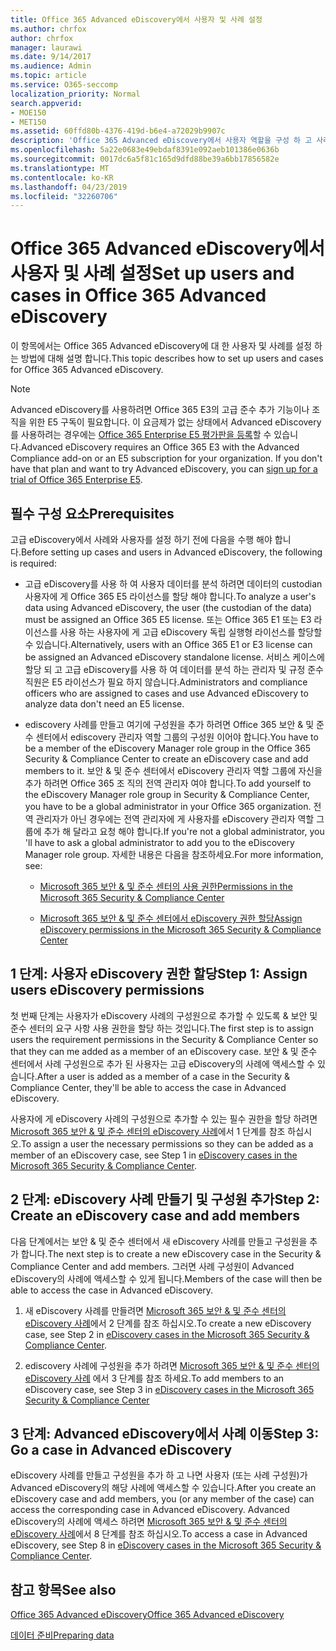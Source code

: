 ```yaml
---
title: Office 365 Advanced eDiscovery에서 사용자 및 사례 설정
ms.author: chrfox
author: chrfox
manager: laurawi
ms.date: 9/14/2017
ms.audience: Admin
ms.topic: article
ms.service: O365-seccomp
localization_priority: Normal
search.appverid:
- MOE150
- MET150
ms.assetid: 60ffd80b-4376-419d-b6e4-a72029b9907c
description: 'Office 365 Advanced eDiscovery에서 사용자 역할을 구성 하 고 사례를 만들고 사용자를 사례에 할당 하는 방법에 대해 알아봅니다.  '
ms.openlocfilehash: 5a22e0683e49ebdaf8391e092aeb101386e0636b
ms.sourcegitcommit: 0017dc6a5f81c165d9dfd88be39a6bb17856582e
ms.translationtype: MT
ms.contentlocale: ko-KR
ms.lasthandoff: 04/23/2019
ms.locfileid: "32260706"
---
```

# <a name="set-up-users-and-cases-in-office-365-advanced-ediscovery"></a><span data-ttu-id="e5642-103">Office 365 Advanced eDiscovery에서 사용자 및 사례 설정</span><span class="sxs-lookup"><span data-stu-id="e5642-103">Set up users and cases in Office 365 Advanced eDiscovery</span></span>

<span data-ttu-id="e5642-104">이 항목에서는 Office 365 Advanced eDiscovery에 대 한 사용자 및 사례를 설정 하는 방법에 대해 설명 합니다.</span><span class="sxs-lookup"><span data-stu-id="e5642-104">This topic describes how to set up users and cases for Office 365 Advanced eDiscovery.</span></span>
  
> [!NOTE]
> <span data-ttu-id="e5642-p101">Advanced eDiscovery를 사용하려면 Office 365 E3의 고급 준수 추가 기능이나 조직을 위한 E5 구독이 필요합니다. 이 요금제가 없는 상태에서 Advanced eDiscovery를 사용하려는 경우에는 [Office 365 Enterprise E5 평가판을 등록](https://go.microsoft.com/fwlink/p/?LinkID=698279)할 수 있습니다.</span><span class="sxs-lookup"><span data-stu-id="e5642-p101">Advanced eDiscovery requires an Office 365 E3 with the Advanced Compliance add-on or an E5 subscription for your organization. If you don't have that plan and want to try Advanced eDiscovery, you can [sign up for a trial of Office 365 Enterprise E5](https://go.microsoft.com/fwlink/p/?LinkID=698279).</span></span> 
  
## <a name="prerequisites"></a><span data-ttu-id="e5642-107">필수 구성 요소</span><span class="sxs-lookup"><span data-stu-id="e5642-107">Prerequisites</span></span>

<span data-ttu-id="e5642-108">고급 eDiscovery에서 사례와 사용자를 설정 하기 전에 다음을 수행 해야 합니다.</span><span class="sxs-lookup"><span data-stu-id="e5642-108">Before setting up cases and users in Advanced eDiscovery, the following is required:</span></span>
  
- <span data-ttu-id="e5642-109">고급 eDiscovery를 사용 하 여 사용자 데이터를 분석 하려면 데이터의 custodian 사용자에 게 Office 365 E5 라이선스를 할당 해야 합니다.</span><span class="sxs-lookup"><span data-stu-id="e5642-109">To analyze a user's data using Advanced eDiscovery, the user (the custodian of the data) must be assigned an Office 365 E5 license.</span></span> <span data-ttu-id="e5642-110">또는 Office 365 E1 또는 E3 라이선스를 사용 하는 사용자에 게 고급 eDiscovery 독립 실행형 라이선스를 할당할 수 있습니다.</span><span class="sxs-lookup"><span data-stu-id="e5642-110">Alternatively, users with an Office 365 E1 or E3 license can be assigned an Advanced eDiscovery standalone license.</span></span> <span data-ttu-id="e5642-111">서비스 케이스에 할당 되 고 고급 eDiscovery를 사용 하 여 데이터를 분석 하는 관리자 및 규정 준수 직원은 E5 라이선스가 필요 하지 않습니다.</span><span class="sxs-lookup"><span data-stu-id="e5642-111">Administrators and compliance officers who are assigned to cases and use Advanced eDiscovery to analyze data don't need an E5 license.</span></span> 
    
- <span data-ttu-id="e5642-112">ediscovery 사례를 만들고 여기에 구성원을 추가 하려면 Office 365 보안 &amp; 및 준수 센터에서 ediscovery 관리자 역할 그룹의 구성원 이어야 합니다.</span><span class="sxs-lookup"><span data-stu-id="e5642-112">You have to be a member of the eDiscovery Manager role group in the Office 365 Security &amp; Compliance Center to create an eDiscovery case and add members to it.</span></span> <span data-ttu-id="e5642-113">보안 &amp; 및 준수 센터에서 eDiscovery 관리자 역할 그룹에 자신을 추가 하려면 Office 365 조 직의 전역 관리자 여야 합니다.</span><span class="sxs-lookup"><span data-stu-id="e5642-113">To add yourself to the eDiscovery Manager role group in Security &amp; Compliance Center, you have to be a global administrator in your Office 365 organization.</span></span> <span data-ttu-id="e5642-114">전역 관리자가 아닌 경우에는 전역 관리자에 게 사용자를 eDiscovery 관리자 역할 그룹에 추가 해 달라고 요청 해야 합니다.</span><span class="sxs-lookup"><span data-stu-id="e5642-114">If you're not a global administrator, you 'll have to ask a global administrator to add you to the eDiscovery Manager role group.</span></span> <span data-ttu-id="e5642-115">자세한 내용은 다음을 참조하세요.</span><span class="sxs-lookup"><span data-stu-id="e5642-115">For more information, see:</span></span>
    
  - [<span data-ttu-id="e5642-116">Microsoft 365 보안 &amp; 및 준수 센터의 사용 권한</span><span class="sxs-lookup"><span data-stu-id="e5642-116">Permissions in the Microsoft 365 Security &amp; Compliance Center</span></span>](permissions-in-the-security-and-compliance-center.md)
    
  - [<span data-ttu-id="e5642-117">Microsoft 365 보안 &amp; 및 준수 센터에서 eDiscovery 권한 할당</span><span class="sxs-lookup"><span data-stu-id="e5642-117">Assign eDiscovery permissions in the Microsoft‍ 365 Security &amp; Compliance Center</span></span>](assign-ediscovery-permissions.md)
    
## <a name="step-1-assign-users-ediscovery-permissions"></a><span data-ttu-id="e5642-118">1 단계: 사용자 eDiscovery 권한 할당</span><span class="sxs-lookup"><span data-stu-id="e5642-118">Step 1: Assign users eDiscovery permissions</span></span>

<span data-ttu-id="e5642-119">첫 번째 단계는 사용자가 eDiscovery 사례의 구성원으로 추가할 수 있도록 &amp; 보안 및 준수 센터의 요구 사항 사용 권한을 할당 하는 것입니다.</span><span class="sxs-lookup"><span data-stu-id="e5642-119">The first step is to assign users the requirement permissions in the Security &amp; Compliance Center so that they can me added as a member of an eDiscovery case.</span></span> <span data-ttu-id="e5642-120">보안 &amp; 및 준수 센터에서 사례 구성원으로 추가 된 사용자는 고급 eDiscovery의 사례에 액세스할 수 있습니다.</span><span class="sxs-lookup"><span data-stu-id="e5642-120">After a user is added as a member of a case in the Security &amp; Compliance Center, they'll be able to access the case in Advanced eDiscovery.</span></span>
  
<span data-ttu-id="e5642-121">사용자에 게 eDiscovery 사례의 구성원으로 추가할 수 있는 필수 권한을 할당 하려면 [Microsoft 365 보안 &amp; 및 준수 센터의 eDiscovery 사례](ediscovery-cases.md#step-1-assign-ediscovery-permissions-to-potential-case-members)에서 1 단계를 참조 하십시오.</span><span class="sxs-lookup"><span data-stu-id="e5642-121">To assign a user the necessary permissions so they can be added as a member of an eDiscovery case, see Step 1 in [eDiscovery cases in the Microsoft 365 Security &amp; Compliance Center](ediscovery-cases.md#step-1-assign-ediscovery-permissions-to-potential-case-members).</span></span>
  
## <a name="step-2-create-an-ediscovery-case-and-add-members"></a><span data-ttu-id="e5642-122">2 단계: eDiscovery 사례 만들기 및 구성원 추가</span><span class="sxs-lookup"><span data-stu-id="e5642-122">Step 2: Create an eDiscovery case and add members</span></span>

<span data-ttu-id="e5642-123">다음 단계에서는 보안 &amp; 및 준수 센터에서 새 eDiscovery 사례를 만들고 구성원을 추가 합니다.</span><span class="sxs-lookup"><span data-stu-id="e5642-123">The next step is to create a new eDiscovery case in the Security &amp; Compliance Center and add members.</span></span> <span data-ttu-id="e5642-124">그러면 사례 구성원이 Advanced eDiscovery의 사례에 액세스할 수 있게 됩니다.</span><span class="sxs-lookup"><span data-stu-id="e5642-124">Members of the case will then be able to access the case in Advanced eDiscovery.</span></span>
  
1. <span data-ttu-id="e5642-125">새 eDiscovery 사례를 만들려면 [Microsoft 365 보안 &amp; 및 준수 센터의 eDiscovery 사례](ediscovery-cases.md#step-2-create-a-new-case)에서 2 단계를 참조 하십시오.</span><span class="sxs-lookup"><span data-stu-id="e5642-125">To create a new eDiscovery case, see Step 2 in [eDiscovery cases in the Microsoft 365 Security &amp; Compliance Center](ediscovery-cases.md#step-2-create-a-new-case).</span></span>
    
2. <span data-ttu-id="e5642-126">ediscovery 사례에 구성원을 추가 하려면 [Microsoft 365 보안 &amp; 및 준수 센터의 eDiscovery 사례](ediscovery-cases.md#step-3-add-members-to-a-case) 에서 3 단계를 참조 하세요.</span><span class="sxs-lookup"><span data-stu-id="e5642-126">To add members to an eDiscovery case, see Step 3 in [eDiscovery cases in the Microsoft 365 Security &amp; Compliance Center](ediscovery-cases.md#step-3-add-members-to-a-case)</span></span>
    
## <a name="step-3-go-a-case-in-advanced-ediscovery"></a><span data-ttu-id="e5642-127">3 단계: Advanced eDiscovery에서 사례 이동</span><span class="sxs-lookup"><span data-stu-id="e5642-127">Step 3: Go a case in Advanced eDiscovery</span></span>

<span data-ttu-id="e5642-128">eDiscovery 사례를 만들고 구성원을 추가 하 고 나면 사용자 (또는 사례 구성원)가 Advanced eDiscovery의 해당 사례에 액세스할 수 있습니다.</span><span class="sxs-lookup"><span data-stu-id="e5642-128">After you create an eDiscovery case and add members, you (or any member of the case) can access the corresponding case in Advanced eDiscovery.</span></span> <span data-ttu-id="e5642-129">Advanced eDiscovery의 사례에 액세스 하려면 [Microsoft 365 보안 &amp; 및 준수 센터의 eDiscovery 사례](ediscovery-cases.md#step-8-go-to-the-case-in-advanced-ediscovery)에서 8 단계를 참조 하십시오.</span><span class="sxs-lookup"><span data-stu-id="e5642-129">To access a case in Advanced eDiscovery, see Step 8 in [eDiscovery cases in the Microsoft 365 Security &amp; Compliance Center](ediscovery-cases.md#step-8-go-to-the-case-in-advanced-ediscovery).</span></span>
  
## <a name="see-also"></a><span data-ttu-id="e5642-130">참고 항목</span><span class="sxs-lookup"><span data-stu-id="e5642-130">See also</span></span>

[<span data-ttu-id="e5642-131">Office 365 Advanced eDiscovery</span><span class="sxs-lookup"><span data-stu-id="e5642-131">Office 365 Advanced eDiscovery</span></span>](office-365-advanced-ediscovery.md)
  
[<span data-ttu-id="e5642-132">데이터 준비</span><span class="sxs-lookup"><span data-stu-id="e5642-132">Preparing data</span></span>](prepare-data-for-advanced-ediscovery.md)
 